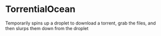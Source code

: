 # TorrentialOcean
Temporarily spins up a droplet to download a torrent, grab the files, and then slurps them down from the droplet
